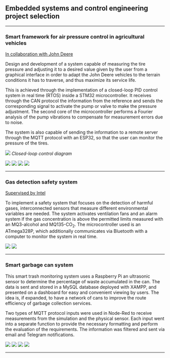 ## Embedded systems and control engineering project selection

---
### Smart framework for air pressure control in agricultural vehicles
[In collaboration with John Deere](https://www.deere.com/en/index.html)

Design and development of a system capable of measuring the tire pressure and adjusting it to a desired value given by the user from a graphical interface in order to adapt the John Deere vehicles to the terrain conditions it has to traverse, and thus maximize its service life. 

This is achieved through the implementation of a closed-loop PID control system in real time (RTOS) inside a STM32 microcontroller. It receives through the CAN protocol the information from the reference and sends the corresponding signal to activate the pump or valve to make the pressure adjustment. The second core of the microcontroller performs a Fourier analysis of the pump vibrations to compensate for measurement errors due to noise.

The system is also capable of sending the information to a remote server through the MQTT protocol with an ESP32, so that the user can monitor the pressure of the tires.
<p>
    <img src="images/P1-control-diagram.png?raw=true"/>
    <em>Closed-loop control diagram</em>
</p>

<img src="images/P1-schematic.png?raw=true"/>
<img src="images/P1-3Dmodel.png?raw=true"/>
<img src="images/P1-freq.png?raw=true"/>
<img src="images/P1-GUI.png?raw=true"/>

---
### Gas detection safety system
[Supervised by Intel](https://www.intel.la/content/www/xl/es/homepage.html)

To implement a safety system that focuses on the detection of harmful gases, interconnected sensors that measure different environmental variables are needed. The system activates ventilation fans and an alarm system if the gas concentration is above the permitted limits measured with an MQ3-alcohol and MQ135-CO<sub>2</sub>. The microcontroller used is an ATmega328P, which additionally communicates via Bluetooth with a computer to monitor the system in real time.

<img src="images/P2-diagram.png?raw=true"/>
<img src="images/P2-schematic.png?raw=true"/>

---
### Smart garbage can system

This smart trash monitoring system uses a Raspberry Pi an ultrasonic sensor to determine the percentage of waste accumulated in the can. The data is sent and stored in a MySQL database deployed with XAMPP, and presented on a dashboard for easy and convenient viewing by users. The idea is, if expanded, to have a network of cans to improve the route efficiency of garbage collection services. 

Two types of MQTT protocol inputs were used in Node-Red to receive measurements from the simulation and the physical sensor. Each input went into a separate function to provide the necessary formatting and perform the evaluation of the requirements. The information was filtered and sent via email and Telegram notifications.

<img src="images/P3-dash.png?raw=true"/>
<img src="images/P3-map.png?raw=true"/>
<img src="images/P3-node.png?raw=true"/>
<img src="images/P3-uml.png?raw=true"/>

---
<p style="font-size:11px"></p>